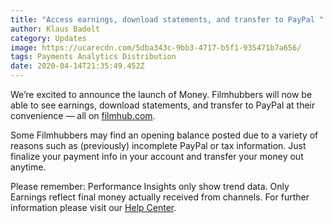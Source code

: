 ```yaml
---
title: "Access earnings, download statements, and transfer to PayPal "
author: Klaus Badelt
category: Updates
image: https://ucarecdn.com/5dba343c-9bb3-4717-b5f1-935471b7a656/
tags: Payments Analytics Distribution
date: 2020-04-14T21:35:49.452Z
---
```

We’re excited to announce the launch of Money. Filmhubbers will now be able to see earnings, download statements, and transfer to PayPal at their convenience — all on [filmhub.com](https://filmhub.com).

Some Filmhubbers may find an opening balance posted due to a variety of reasons such as (previously) incomplete PayPal or tax information. Just finalize your payment info in your account and transfer your money out anytime.

Please remember: Performance Insights only show trend data. Only Earnings reflect final money actually received from channels. For further information please visit our [Help Center](https://help.filmhub.com).
